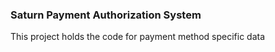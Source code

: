 ### Saturn Payment Authorization System
This project holds the code for payment method specific data
